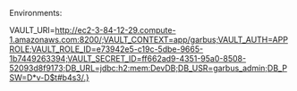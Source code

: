 Environments:

VAULT_URI=http://ec2-3-84-12-29.compute-1.amazonaws.com:8200/;VAULT_CONTEXT=app/garbus;VAULT_AUTH=APPROLE;VAULT_ROLE_ID=e73942e5-c19c-5dbe-9665-1b7449263394;VAULT_SECRET_ID=ff662ad9-4351-95a0-8508-52093d8f9173;DB_URL=jdbc:h2:mem:DevDB;DB_USR=garbus_admin;DB_PSW=D*v-D$t#b4s3/.}